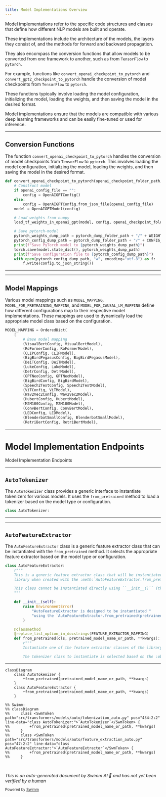 ```yaml
---
title: Model Implementations Overview
---
```

Model implementations refer to the specific code structures and classes that define how different NLP models are built and operate.

These implementations include the architecture of the models, the layers they consist of, and the methods for forward and backward propagation.

They also encompass the conversion functions that allow models to be converted from one framework to another, such as from <SwmToken path="src/transformers/models/openai/convert_openai_original_tf_checkpoint_to_pytorch.py" pos="59:10:10" line-data="        help=&quot;Path to the TensorFlow checkpoint path.&quot;,">`TensorFlow`</SwmToken> to <SwmToken path="src/transformers/models/openai/convert_openai_original_tf_checkpoint_to_pytorch.py" pos="41:5:5" line-data="    # Save pytorch-model">`pytorch`</SwmToken>.

For example, functions like <SwmToken path="src/transformers/models/openai/convert_openai_original_tf_checkpoint_to_pytorch.py" pos="30:2:2" line-data="def convert_openai_checkpoint_to_pytorch(openai_checkpoint_folder_path, openai_config_file, pytorch_dump_folder_path):">`convert_openai_checkpoint_to_pytorch`</SwmToken> and `convert_gpt2_checkpoint_to_pytorch` handle the conversion of model checkpoints from <SwmToken path="src/transformers/models/openai/convert_openai_original_tf_checkpoint_to_pytorch.py" pos="59:10:10" line-data="        help=&quot;Path to the TensorFlow checkpoint path.&quot;,">`TensorFlow`</SwmToken> to <SwmToken path="src/transformers/models/openai/convert_openai_original_tf_checkpoint_to_pytorch.py" pos="41:5:5" line-data="    # Save pytorch-model">`pytorch`</SwmToken>.

These functions typically involve loading the model configuration, initializing the model, loading the weights, and then saving the model in the desired format.

Model implementations ensure that the models are compatible with various deep learning frameworks and can be easily fine-tuned or used for inference.

<SwmSnippet path="/src/transformers/models/openai/convert_openai_original_tf_checkpoint_to_pytorch.py" line="30">

---

## Conversion Functions

The function <SwmToken path="src/transformers/models/openai/convert_openai_original_tf_checkpoint_to_pytorch.py" pos="30:2:2" line-data="def convert_openai_checkpoint_to_pytorch(openai_checkpoint_folder_path, openai_config_file, pytorch_dump_folder_path):">`convert_openai_checkpoint_to_pytorch`</SwmToken> handles the conversion of model checkpoints from <SwmToken path="src/transformers/models/openai/convert_openai_original_tf_checkpoint_to_pytorch.py" pos="59:10:10" line-data="        help=&quot;Path to the TensorFlow checkpoint path.&quot;,">`TensorFlow`</SwmToken> to <SwmToken path="src/transformers/models/openai/convert_openai_original_tf_checkpoint_to_pytorch.py" pos="41:5:5" line-data="    # Save pytorch-model">`pytorch`</SwmToken>. This involves loading the model configuration, initializing the model, loading the weights, and then saving the model in the desired format.

```python
def convert_openai_checkpoint_to_pytorch(openai_checkpoint_folder_path, openai_config_file, pytorch_dump_folder_path):
    # Construct model
    if openai_config_file == "":
        config = OpenAIGPTConfig()
    else:
        config = OpenAIGPTConfig.from_json_file(openai_config_file)
    model = OpenAIGPTModel(config)

    # Load weights from numpy
    load_tf_weights_in_openai_gpt(model, config, openai_checkpoint_folder_path)

    # Save pytorch-model
    pytorch_weights_dump_path = pytorch_dump_folder_path + "/" + WEIGHTS_NAME
    pytorch_config_dump_path = pytorch_dump_folder_path + "/" + CONFIG_NAME
    print(f"Save PyTorch model to {pytorch_weights_dump_path}")
    torch.save(model.state_dict(), pytorch_weights_dump_path)
    print(f"Save configuration file to {pytorch_config_dump_path}")
    with open(pytorch_config_dump_path, "w", encoding="utf-8") as f:
        f.write(config.to_json_string())
```

---

</SwmSnippet>

<SwmSnippet path="/src/transformers/models/auto/modeling_auto.py" line="370">

---

## Model Mappings

Various model mappings such as <SwmToken path="src/transformers/models/auto/modeling_auto.py" pos="370:0:0" line-data="MODEL_MAPPING = OrderedDict(">`MODEL_MAPPING`</SwmToken>, <SwmToken path="src/transformers/models/auto/modeling_auto.py" pos="434:0:0" line-data="MODEL_FOR_PRETRAINING_MAPPING = OrderedDict(">`MODEL_FOR_PRETRAINING_MAPPING`</SwmToken>, and <SwmToken path="src/transformers/models/auto/modeling_auto.py" pos="521:0:0" line-data="MODEL_FOR_CAUSAL_LM_MAPPING = OrderedDict(">`MODEL_FOR_CAUSAL_LM_MAPPING`</SwmToken> define how different configurations map to their respective model implementations. These mappings are used to dynamically load the appropriate model class based on the configuration.

```python
MODEL_MAPPING = OrderedDict(
    [
        # Base model mapping
        (VisualBertConfig, VisualBertModel),
        (RoFormerConfig, RoFormerModel),
        (CLIPConfig, CLIPModel),
        (BigBirdPegasusConfig, BigBirdPegasusModel),
        (DeiTConfig, DeiTModel),
        (LukeConfig, LukeModel),
        (DetrConfig, DetrModel),
        (GPTNeoConfig, GPTNeoModel),
        (BigBirdConfig, BigBirdModel),
        (Speech2TextConfig, Speech2TextModel),
        (ViTConfig, ViTModel),
        (Wav2Vec2Config, Wav2Vec2Model),
        (HubertConfig, HubertModel),
        (M2M100Config, M2M100Model),
        (ConvBertConfig, ConvBertModel),
        (LEDConfig, LEDModel),
        (BlenderbotSmallConfig, BlenderbotSmallModel),
        (RetriBertConfig, RetriBertModel),
```

---

</SwmSnippet>

# Model Implementation Endpoints

Model Implementation Endpoints

<SwmSnippet path="/src/transformers/models/auto/tokenization_auto.py" line="434">

---

## <SwmToken path="src/transformers/models/auto/tokenization_auto.py" pos="434:2:2" line-data="class AutoTokenizer:">`AutoTokenizer`</SwmToken>

The <SwmToken path="src/transformers/models/auto/tokenization_auto.py" pos="434:2:2" line-data="class AutoTokenizer:">`AutoTokenizer`</SwmToken> class provides a generic interface to instantiate tokenizers for various models. It uses the <SwmToken path="src/transformers/models/auto/feature_extraction_auto.py" pos="50:16:16" line-data="    library when created with the :meth:`AutoFeatureExtractor.from_pretrained` class method.">`from_pretrained`</SwmToken> method to load a tokenizer based on the model type or configuration.

```python
class AutoTokenizer:
```

---

</SwmSnippet>

<SwmSnippet path="/src/transformers/models/auto/feature_extraction_auto.py" line="47">

---

## <SwmToken path="src/transformers/models/auto/feature_extraction_auto.py" pos="47:2:2" line-data="class AutoFeatureExtractor:">`AutoFeatureExtractor`</SwmToken>

The <SwmToken path="src/transformers/models/auto/feature_extraction_auto.py" pos="47:2:2" line-data="class AutoFeatureExtractor:">`AutoFeatureExtractor`</SwmToken> class is a generic feature extractor class that can be instantiated with the <SwmToken path="src/transformers/models/auto/feature_extraction_auto.py" pos="50:16:16" line-data="    library when created with the :meth:`AutoFeatureExtractor.from_pretrained` class method.">`from_pretrained`</SwmToken> method. It selects the appropriate feature extractor based on the model type or configuration.

```python
class AutoFeatureExtractor:
    r"""
    This is a generic feature extractor class that will be instantiated as one of the feature extractor classes of the
    library when created with the :meth:`AutoFeatureExtractor.from_pretrained` class method.

    This class cannot be instantiated directly using ``__init__()`` (throws an error).
    """

    def __init__(self):
        raise EnvironmentError(
            "AutoFeatureExtractor is designed to be instantiated "
            "using the `AutoFeatureExtractor.from_pretrained(pretrained_model_name_or_path)` method."
        )

    @classmethod
    @replace_list_option_in_docstrings(FEATURE_EXTRACTOR_MAPPING)
    def from_pretrained(cls, pretrained_model_name_or_path, **kwargs):
        r"""
        Instantiate one of the feature extractor classes of the library from a pretrained model vocabulary.

        The tokenizer class to instantiate is selected based on the :obj:`model_type` property of the config object
```

---

</SwmSnippet>

```mermaid
classDiagram
    class AutoTokenizer {
        +from_pretrained(pretrained_model_name_or_path, **kwargs)
    }
    class AutoFeatureExtractor {
        +from_pretrained(pretrained_model_name_or_path, **kwargs)
    }

%% Swimm:
%% classDiagram
%%     class <SwmToken path="src/transformers/models/auto/tokenization_auto.py" pos="434:2:2" line-data="class AutoTokenizer:">`AutoTokenizer`</SwmToken> {
%%         +from_pretrained(pretrained_model_name_or_path, **kwargs)
%%     }
%%     class <SwmToken path="src/transformers/models/auto/feature_extraction_auto.py" pos="47:2:2" line-data="class AutoFeatureExtractor:">`AutoFeatureExtractor`</SwmToken> {
%%         +from_pretrained(pretrained_model_name_or_path, **kwargs)
%%     }
```

&nbsp;

*This is an auto-generated document by Swimm AI 🌊 and has not yet been verified by a human*

<SwmMeta version="3.0.0" repo-id="Z2l0aHViJTNBJTNBdHJhbnNmb3JtZXJzJTNBJTNBc2h1anV1dQ==" repo-name="transformers"><sup>Powered by [Swimm](/)</sup></SwmMeta>
